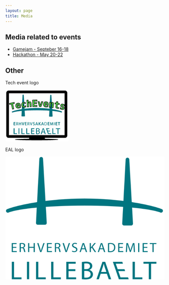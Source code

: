 ```yaml
---
layout: page
title: Media
---
```



Media related to events
-----------------------

* [Gamejam - Septeber 16-18](gamejam_2016_sep)
* [Hackathon - May 20-22](hackathon_2016_may)


Other
------

Tech event logo

![Tech event logo](techevent_logo_tr.png)

EAL logo

![EAL logoxx](eal-logo.svg)
